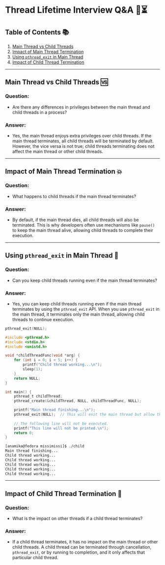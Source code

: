 
# Thread Lifetime Interview Q&A 🧵⏳

## Table of Contents 📚
1. [Main Thread vs Child Threads](#main-thread-vs-child-threads-🆚)
2. [Impact of Main Thread Termination](#impact-of-main-thread-termination-💥)
3. [Using `pthread_exit` in Main Thread](#using-pthread_exit-in-main-thread-🚪)
4. [Impact of Child Thread Termination](#impact-of-child-thread-termination-👶)

---

## Main Thread vs Child Threads 🆚

### Question:
- Are there any differences in privileges between the main thread and child threads in a process?

### Answer:
- Yes, the main thread enjoys extra privileges over child threads. If the main thread terminates, all child threads will be terminated by default. However, the vice versa is not true; child threads terminating does not affect the main thread or other child threads.

---

## Impact of Main Thread Termination 💥

### Question:
- What happens to child threads if the main thread terminates?

### Answer:
- By default, if the main thread dies, all child threads will also be terminated. This is why developers often use mechanisms like `pause()` to keep the main thread alive, allowing child threads to complete their execution.

---

## Using `pthread_exit` in Main Thread 🚪

### Question:
- Can you keep child threads running even if the main thread terminates?

### Answer:
- Yes, you can keep child threads running even if the main thread terminates by using the `pthread_exit` API. When you use `pthread_exit` in the main thread, it terminates only the main thread, allowing child threads to continue execution.

```c
pthread_exit(NULL);
```

```C
#include <pthread.h>
#include <stdio.h>
#include <unistd.h>

void *childThreadFunc(void *arg) {
    for (int i = 0; i < 5; i++) {
        printf("Child thread working...\n");
        sleep(1);
    }
    return NULL;
}

int main() {
    pthread_t childThread;
    pthread_create(&childThread, NULL, childThreadFunc, NULL);

    printf("Main thread finishing...\n");
    pthread_exit(NULL);  // This will exit the main thread but allow the child thread to continue.
    
    // The following line will not be executed.
    printf("This line will not be printed.\n");
    return 0;
}
```
```bash
[anamika@fedora missimissi]$ ./child 
Main thread finishing...
Child thread working...
Child thread working...
Child thread working...
Child thread working...
Child thread working...

```

---

## Impact of Child Thread Termination 👶

### Question:
- What is the impact on other threads if a child thread terminates?

### Answer:
- If a child thread terminates, it has no impact on the main thread or other child threads. A child thread can be terminated through cancellation, `pthread_exit`, or by running to completion, and it only affects that particular child thread.

